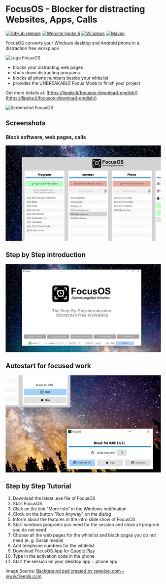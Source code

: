 # FocusOS - Blocker for distracting Websites, Apps, Calls
[![GitHub release](https://img.shields.io/github/release/Naereen/StrapDown.js.svg)](https://GitHub.com/Naereen/StrapDown.js/releases/)
 [![Website lippke.li](https://img.shields.io/website-up-down-green-red/http/monip.org.svg)](https://lippke.li/) [![Windows](https://svgshare.com/i/ZhY.svg)](https://svgshare.com/i/ZhY.svg) [![Maven](https://badgen.net/badge/icon/maven?icon=maven&label)](https://https://maven.apache.org/)


FocusOS converts your Windows desktop and Android phone in a distraction free workplace

![Logo FocusOS](https://lippke.li/wp-content/uploads/2021/09/2021-09-04-Mockup-with-FocusOS2.png "Logo Title Text 1")
- blocks your distracting web pages
- shuts down distracting programs
- blocks all phone numbers beside your whitelist
- provides the UNBREAKABLE Focus Mode to finish your project

Get more details at: [https://lippke.li/focusos-download-english/](https://lippke.li/focusos-download-english/)

![Screenshot FocusOS](https://fapi.lippke.li/img/MainFocusOS.png "Logo Title Text 1")
## Screenshots
### Block software, web pages, calls
![Block](block.png "Block")
## Step by Step introduction
![Step by Step](intro.png "Step by Step")
## Autostart for focused work
![Autostart](auto.png "Autostart")

## Step by Step Tutorial

1. Download the latest .exe file of FocusOS
2. Start FocusOS
3. Click on the link "More Info" in the Windows notification
4. Clock on the button "Run Anyway" on the dialog
5. Inform about the features in the intro slide show of FocusOS
6. Start windows programs you need for the session and close all program you do not need
7. Choose all the web pages for the whitelist and block pages you do not need (e. g. Social media)
8. Add telephone numbers for the whitelist
9. Download FocusOS App for [Google Play](https://s.pgei.de/playocus)
10. Type in the activation code in the phone
11. Start the session on your desktop app + phone app

Image Source: <a href="https://www.freepik.com/psd/background">Background psd created by rawpixel.com – www.freepik.com</a>